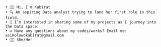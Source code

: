 

    • 👋🏾 Hi, I'm Kabirat
    • 🔍 An aspiring Data analyst trying to land her first role in this field.
    • 👯 I’m interested in sharing some of my projects as I journey into the Data space.
    • ✉️ Have any questions about my codes/works? Email me: asimolowokabirat@gmail.com
    • 👧🏽 She/Her
